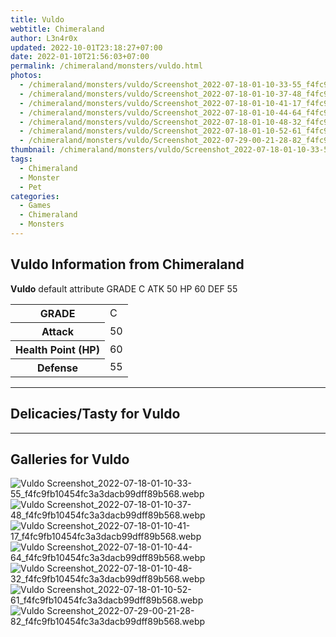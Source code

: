 ```yaml
---
title: Vuldo
webtitle: Chimeraland
author: L3n4r0x
updated: 2022-10-01T23:18:27+07:00
date: 2022-01-10T21:56:03+07:00
permalink: /chimeraland/monsters/vuldo.html
photos:
  - /chimeraland/monsters/vuldo/Screenshot_2022-07-18-01-10-33-55_f4fc9fb10454fc3a3dacb99dff89b568.webp
  - /chimeraland/monsters/vuldo/Screenshot_2022-07-18-01-10-37-48_f4fc9fb10454fc3a3dacb99dff89b568.webp
  - /chimeraland/monsters/vuldo/Screenshot_2022-07-18-01-10-41-17_f4fc9fb10454fc3a3dacb99dff89b568.webp
  - /chimeraland/monsters/vuldo/Screenshot_2022-07-18-01-10-44-64_f4fc9fb10454fc3a3dacb99dff89b568.webp
  - /chimeraland/monsters/vuldo/Screenshot_2022-07-18-01-10-48-32_f4fc9fb10454fc3a3dacb99dff89b568.webp
  - /chimeraland/monsters/vuldo/Screenshot_2022-07-18-01-10-52-61_f4fc9fb10454fc3a3dacb99dff89b568.webp
  - /chimeraland/monsters/vuldo/Screenshot_2022-07-29-00-21-28-82_f4fc9fb10454fc3a3dacb99dff89b568.webp
thumbnail: /chimeraland/monsters/vuldo/Screenshot_2022-07-18-01-10-33-55_f4fc9fb10454fc3a3dacb99dff89b568.webp
tags:
  - Chimeraland
  - Monster
  - Pet
categories:
  - Games
  - Chimeraland
  - Monsters
---
```


<section id="bootstrap-wrapper"><link rel="stylesheet" href="https://cdn.statically.io/gh/dimaslanjaka/Web-Manajemen/40ac3225/css/bootstrap-4.5-wrapper.css"/><h1>Vuldo Information from Chimeraland</h1><p><b>Vuldo</b> default attribute GRADE C ATK 50 HP 60 DEF 55<table><tr><th>GRADE</th><td>C</td></tr><tr><th>Attack</th><td>50</td></tr><tr><th>Health Point (HP)</th><td>60</td></tr><tr><th>Defense</th><td>55</td></tr></table></p><hr/><h2>Delicacies/Tasty for Vuldo</h2><hr/><div id="gallery"><h2>Galleries for Vuldo</h2><div class="row"><div class="col-lg-6 col-12"><img src="/chimeraland/monsters/vuldo/Screenshot_2022-07-18-01-10-33-55_f4fc9fb10454fc3a3dacb99dff89b568.webp" alt="Vuldo Screenshot_2022-07-18-01-10-33-55_f4fc9fb10454fc3a3dacb99dff89b568.webp"/></div><div class="col-lg-6 col-12"><img src="/chimeraland/monsters/vuldo/Screenshot_2022-07-18-01-10-37-48_f4fc9fb10454fc3a3dacb99dff89b568.webp" alt="Vuldo Screenshot_2022-07-18-01-10-37-48_f4fc9fb10454fc3a3dacb99dff89b568.webp"/></div><div class="col-lg-6 col-12"><img src="/chimeraland/monsters/vuldo/Screenshot_2022-07-18-01-10-41-17_f4fc9fb10454fc3a3dacb99dff89b568.webp" alt="Vuldo Screenshot_2022-07-18-01-10-41-17_f4fc9fb10454fc3a3dacb99dff89b568.webp"/></div><div class="col-lg-6 col-12"><img src="/chimeraland/monsters/vuldo/Screenshot_2022-07-18-01-10-44-64_f4fc9fb10454fc3a3dacb99dff89b568.webp" alt="Vuldo Screenshot_2022-07-18-01-10-44-64_f4fc9fb10454fc3a3dacb99dff89b568.webp"/></div><div class="col-lg-6 col-12"><img src="/chimeraland/monsters/vuldo/Screenshot_2022-07-18-01-10-48-32_f4fc9fb10454fc3a3dacb99dff89b568.webp" alt="Vuldo Screenshot_2022-07-18-01-10-48-32_f4fc9fb10454fc3a3dacb99dff89b568.webp"/></div><div class="col-lg-6 col-12"><img src="/chimeraland/monsters/vuldo/Screenshot_2022-07-18-01-10-52-61_f4fc9fb10454fc3a3dacb99dff89b568.webp" alt="Vuldo Screenshot_2022-07-18-01-10-52-61_f4fc9fb10454fc3a3dacb99dff89b568.webp"/></div><div class="col-lg-6 col-12"><img src="/chimeraland/monsters/vuldo/Screenshot_2022-07-29-00-21-28-82_f4fc9fb10454fc3a3dacb99dff89b568.webp" alt="Vuldo Screenshot_2022-07-29-00-21-28-82_f4fc9fb10454fc3a3dacb99dff89b568.webp"/></div></div></div></section>